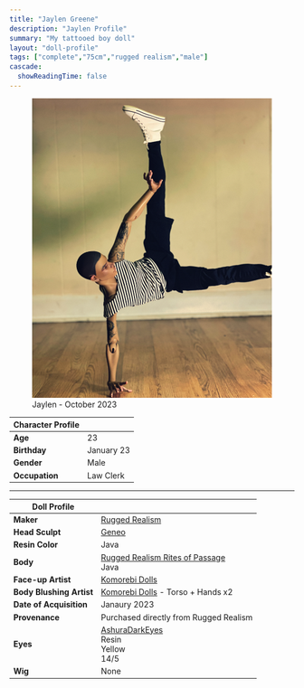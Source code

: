 ```yaml
---
title: "Jaylen Greene"
description: "Jaylen Profile"
summary: "My tattooed boy doll"
layout: "doll-profile"
tags: ["complete","75cm","rugged realism","male"]
cascade:
  showReadingTime: false
---
```

<div class="flex gap-4 flex-row flex-wrap">
  <div><figure><img src="feature.png" class="doll-profile-img" alt="A male doll breakdancing." width="500"><figcaption>Jaylen - October 2023</figcaption></figure></div>
  <div>

| Character Profile | |
| ----- | ---|
| **Age** | 23 |
| **Birthday** | January 23 |
| **Gender** | Male |
| **Occupation** | Law Clerk |

---

| Doll Profile | |
| ----- | ---|
| **Maker** | [Rugged Realism](https://ruggedrealism.wordpress.com/) |
| **Head Sculpt** | [Geneo](https://ruggedrealism.wordpress.com/2021/06/26/the-rites-of-passage-series/) |
| **Resin Color** | Java |
| **Body** | [Rugged Realism Rites of Passage](https://ruggedrealism.wordpress.com/2021/06/26/the-rites-of-passage-series/) <br> Java |
| **Face-up Artist** | [Komorebi Dolls](https://komorebidolls.com/) |
| **Body Blushing Artist** | [Komorebi Dolls](https://komorebidolls.com/) - Torso + Hands x2 |
| **Date of Acquisition** | Janaury 2023 |
| **Provenance** | Purchased directly from Rugged Realism |
| **Eyes** | [AshuraDarkEyes](https://www.etsy.com/shop/ashuradarkeyes) <br> Resin <br> Yellow <br> 14/5 |
| **Wig** | None |

  </div>
</div>